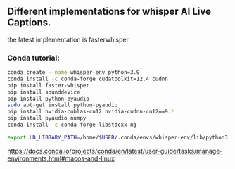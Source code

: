 ## Different implementations for whisper AI Live Captions.

the latest implementation is fasterwhisper.

### Conda tutorial:

```bash
conda create --name whisper-env python=3.9
conda install -c conda-forge cudatoolkit=12.4 cudnn
pip install faster-whisper
pip install sounddevice
pip install python-pyaudio
sudo apt-get install python-pyaudio
pip install nvidia-cublas-cu12 nvidia-cudnn-cu12==9.*
pip install pyaudio numpy
conda install -c conda-forge libstdcxx-ng

export LD_LIBRARY_PATH=/home/$USER/.conda/envs/whisper-env/lib/python3.9/site-packages/nvidia/cudnn/lib/:$LD_LIBRARY_PATH
```

https://docs.conda.io/projects/conda/en/latest/user-guide/tasks/manage-environments.html#macos-and-linux